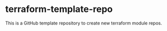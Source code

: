 # terraform-template-repo
This is a GitHub template repository to create new terraform module repos.
